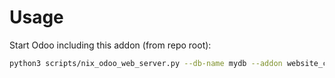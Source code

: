 # Usage

Start Odoo including this addon (from repo root):

```bash
python3 scripts/nix_odoo_web_server.py --db-name mydb --addon website_crm_quick_answer
```
